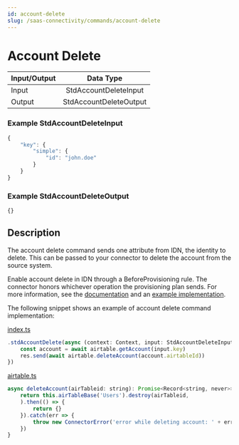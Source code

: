 ```yaml
---
id: account-delete
slug: /saas-connectivity/commands/account-delete
---
```

# Account Delete

| Input/Output |  Data Type                  |
|:-------------|:---------------------------:|
| Input        | StdAccountDeleteInput       |
| Output       | StdAccountDeleteOutput      |

### Example StdAccountDeleteInput
```javascript
{
    "key": {
        "simple": {
            "id": "john.doe"
        }
    }
}
```
### Example StdAccountDeleteOutput
```javascript
{}
```
## Description
The account delete command sends one attribute from IDN, the identity to delete. This can be passed to your connector to delete the account from the source system. 

Enable account delete in IDN through a BeforeProvisioning rule. The connector honors whichever operation the provisioning plan sends. For more information, see the [documentation](https://community.sailpoint.com/t5/IdentityNow-Articles/IdentityNow-Rule-Guide/ta-p/76665) and an [example implementation](https://community.sailpoint.com/t5/IdentityNow-Wiki/IdentityNow-Rule-Guide-Before-Provisioning-Rule/ta-p/77415).

The following snippet shows an example of account delete command implementation:

[index.ts](https://github.com/sailpoint-oss/airtable-example-connector/blob/main/src/index.ts)
```javascript
.stdAccountDelete(async (context: Context, input: StdAccountDeleteInput, res: Response<StdAccountDeleteOutput>) => {
    const account = await airtable.getAccount(input.key)
    res.send(await airtable.deleteAccount(account.airtableId))
})
```

[airtable.ts](https://github.com/sailpoint-oss/airtable-example-connector/blob/main/src/airtable.ts)
```javascript
async deleteAccount(airTableid: string): Promise<Record<string, never>> {
    return this.airTableBase('Users').destroy(airTableid,
    ).then(() => {
        return {}
    }).catch(err => {
        throw new ConnectorError('error while deleting account: ' + err)
    })
}
```